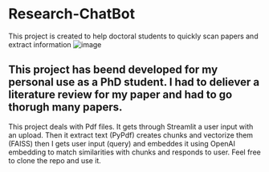 # Research-ChatBot
This project is created to help doctoral students to quickly scan papers and extract information
![image](https://github.com/user-attachments/assets/b85ad236-2fff-4b8a-83e3-c2b3b8ca0ccb)

## This project has beend developed for my personal use as a PhD student. I had to deliever a literature review for my paper and had to go thorugh many papers. 
This project deals with Pdf files. It gets through Streamlit a user input with an upload. Then it extract text (PyPdf) creates chunks and vectorize them (FAISS) 
then I gets user input (query) and embeddes it using OpenAI embedding to match similarities with chunks and responds to user. 
Feel free to clone the repo and use it. 
